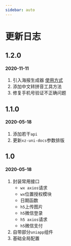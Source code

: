 ```yaml
---
sidebar: auto
---
```

# 更新日志

## 1.2.0

<h4>2020-11-11</h4>

1. 引入海报生成器 [使用方式](https://ext.dcloud.net.cn/plugin?id=2389)
2. 添加中文转拼音工具方法
3. 修复手机号验证不正确问题

## 1.1.0

<h4>2020-05-18</h4>

1. 添加若干`api`
2. 更新`xz-uni-docs`参数排版

## 1.0

<h4>2020-05-18</h4>

1. 封装常用接口
	+ `wx axios`请求
	+ `wx`位置授权模块
	+ 日期函数
	+ `h5`上传图片
	+ `h5`微信登录
	+ `h5 axios`请求
	+ `h5`微信支付
2. 自带部分`uniapp`组件
3. 基础全局配置